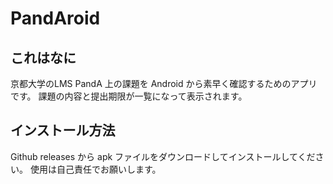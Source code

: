 # PandAroid

## これはなに
京都大学のLMS PandA 上の課題を Android から素早く確認するためのアプリです。
課題の内容と提出期限が一覧になって表示されます。

## インストール方法
Github releases から apk ファイルをダウンロードしてインストールしてください。
使用は自己責任でお願いします。
